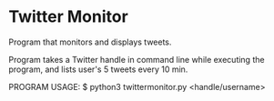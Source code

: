 # Twitter Monitor
Program that monitors and displays tweets.

Program takes a Twitter handle in command line while executing the program, and lists user's 5 tweets every 10 min.

PROGRAM USAGE:
$ python3 twittermonitor.py \<handle/username\>
